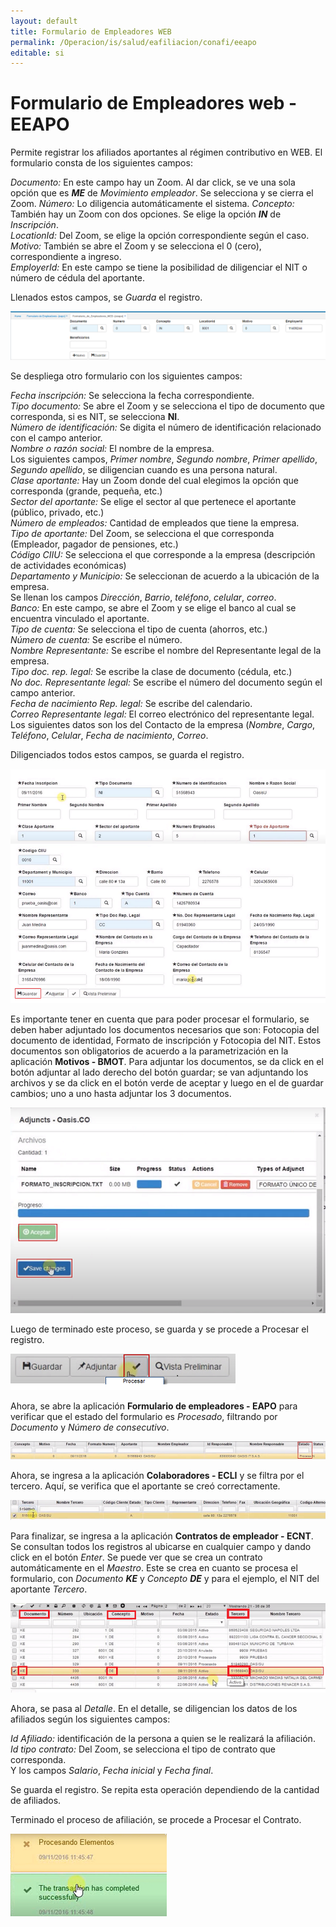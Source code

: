 ```yaml
---
layout: default
title: Formulario de Empleadores WEB  
permalink: /Operacion/is/salud/eafiliacion/conafi/eeapo
editable: si
---
```


# Formulario de Empleadores web - EEAPO

Permite registrar los afiliados aportantes al régimen contributivo en WEB.  El formulario consta de los siguientes campos:  

_Documento:_  En este campo hay un Zoom.  Al dar click, se ve una sola opción que es _**ME**_ de _Movimiento empleador_.  Se selecciona y se cierra el Zoom.
_Número:_  Lo diligencia automáticamente el sistema.
_Concepto:_  También hay un Zoom con dos opciones.  Se elige la opción _**IN**_ de _Inscripción_.  
_LocationId:_ Del Zoom, se elige la opción correspondiente según el caso.  
_Motivo:_ También se abre el Zoom y se selecciona el 0 (cero), correspondiente a ingreso.  
_EmployerId:_  En este campo se tiene la posibilidad de diligenciar el NIT o número de cédula del aportante.  

Llenados estos campos, se _Guarda_ el registro.  

![](eeapo1.png)  

Se despliega otro formulario con los siguientes campos:  

_Fecha inscripción:_  Se selecciona la fecha correspondiente.  
_Tipo documento:_  Se abre el Zoom y se selecciona el tipo de documento que corresponda, si es NIT, se selecciona **NI**.  
_Número de identificación:_ Se digita el número de identificación relacionado con el campo anterior.  
_Nombre o razón social:_  El nombre de la empresa.  
Los siguientes campos, _Primer nombre_, _Segundo nombre_, _Primer apellido_, _Segundo apellido_, se diligencian cuando es una persona natural.  
_Clase aportante:_  Hay un Zoom donde del cual elegimos la opción que corresponda (grande, pequeña, etc.)    
_Sector del aportante:_  Se elige el sector al que pertenece el aportante (público, privado, etc.)  
_Número de empleados:_  Cantidad de empleados que tiene la empresa.  
_Tipo de aportante:_  Del Zoom, se selecciona el que corresponda (Empleador, pagador de pensiones, etc.)  
_Código CIIU:_  Se selecciona el que corresponde a la empresa (descripción de actividades económicas)  
_Departamento y Municipio:_  Se seleccionan de acuerdo a la ubicación de la empresa.  
Se llenan los campos _Dirección_, _Barrio_, _teléfono_, _celular_, _correo_.  
_Banco:_  En este campo, se abre el Zoom y se elige el banco al cual se encuentra vinculado el aportante.  
_Tipo de cuenta:_  Se selecciona el tipo de cuenta (ahorros, etc.)  
_Número de cuenta:_  Se escribe el número.  
_Nombre Representante:_  Se escribe el nombre del Representante legal de la empresa.  
_Tipo doc. rep. legal:_ Se escribe la clase de documento (cédula, etc.)  
_No doc. Representante legal:_  Se escribe el número del documento según el campo anterior.  
_Fecha de nacimiento Rep. legal:_  Se escribe del calendario.  
_Correo Representante legal:_  El correo electrónico del representante legal.  
Los siguientes datos son los del Contacto de la empresa (_Nombre_, _Cargo_, _Teléfono_, _Celular_, _Fecha de nacimiento_, _Correo_.  

Diligenciados todos estos campos, se guarda el registro.  

![](eeapo2.png)  

Es importante tener en cuenta que para poder procesar el formulario, se deben haber adjuntado los documentos necesarios que son: Fotocopia del documento de identidad, Formato de inscripción y Fotocopia del NIT.  Estos documentos son obligatorios de acuerdo a la parametrización en la aplicación **Motivos - BMOT**.  Para adjuntar los documentos, se da click en el botón adjuntar al lado derecho del botón guardar; se van adjuntando los archivos y se da click en el botón verde de aceptar y luego en el de guardar cambios; uno a uno hasta adjuntar los 3 documentos.  

![](eeapo3.png)  

Luego de terminado este proceso, se guarda y se procede a Procesar el registro.  

![](eeapo4.png)  

Ahora, se abre la aplicación **Formulario de empleadores - EAPO** para verificar que el estado del formulario es _Procesado_, filtrando por _Documento_ y _Número de consecutivo_.  

![](eeapo5.png)  

Ahora, se ingresa a la aplicación **Colaboradores - ECLI** y se filtra por el tercero.  Aquí, se verifica que el aportante se creó correctamente.  

![](eeapo6.png)  

Para finalizar, se ingresa a la aplicación **Contratos de empleador - ECNT**.  Se consultan todos los registros al ubicarse en cualquier campo y dando click en el botón _Enter_.  Se puede ver que se crea un contrato automáticamente en el _Maestro_.  Este se crea en cuanto se procesa el formulario, con _Documento_ _**KE**_ y _Concepto_ _**DE**_ y para el ejemplo, el NIT del aportante _Tercero_.    

![](eeapo7.png)   

Ahora, se pasa al _Detalle_.  En el detalle, se diligencian los datos de los afiliados según los siguientes campos:  

_Id Afiliado:_  identificación de la persona a quien se le realizará la afiliación.  
_Id tipo contrato:_  Del Zoom, se selecciona el tipo de contrato que corresponda.  
Y los campos _Salario_, _Fecha inicial_ y _Fecha final_.  

Se guarda el registro.  Se repita esta operación dependiendo de la cantidad de afiliados.  

Terminado el proceso de afiliación, se procede a Procesar el Contrato.  

![](eeapo9.png) 









